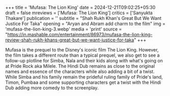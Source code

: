 +++
title = 'Mufasa: The Lion King'
date = 2024-12-21T09:02:25+05:30
draft = false
mreviews = ['Mufasa: The Lion King']
critics = ['Sanyukta Thakare']
publication = ''
subtitle = "Shah Rukh Khan's Great But We Want Justice For Taka"
opening = "Aryan and Abram add charm to the film"
img = 'mufasa-the-lion-king-3.webp'
media = 'print'
source = "https://in.mashable.com/entertainment/86973/mufasa-the-lion-king-review-shah-rukh-khans-great-but-we-want-justice-for-taka"
+++

Mufasa is the prequel to the Disney's iconic film The Lion King. However, the film takes a different route than a typical prequel, we also get to see a follow-up plotline for Simba, Nala and their kids along with what's going on at Pride Rock aka Milele. The Hindi Dub remains as close to the original names and essence of the characters while also adding a bit of a twist. While Simba and his family remain the prideful ruling family of Pride's land, Timon, Pumbaa and some supporting characters get a twist with the Hindi Dub adding more comedy to the screenplay.
